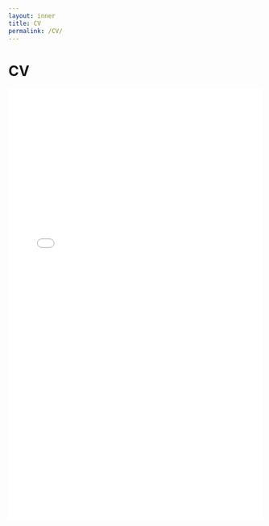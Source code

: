 ```yaml
---
layout: inner
title: CV
permalink: /CV/
---
```

# CV

<iframe src="/cv.pdf" style="width:100%; height:640pt;" frameborder="0"></iframe>
